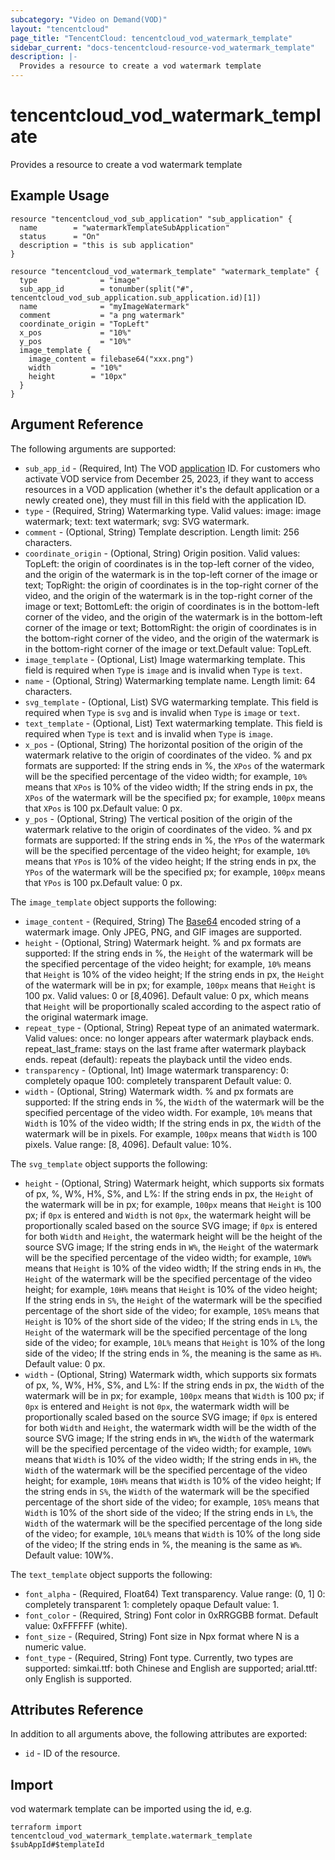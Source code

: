 ```yaml
---
subcategory: "Video on Demand(VOD)"
layout: "tencentcloud"
page_title: "TencentCloud: tencentcloud_vod_watermark_template"
sidebar_current: "docs-tencentcloud-resource-vod_watermark_template"
description: |-
  Provides a resource to create a vod watermark template
---
```


# tencentcloud_vod_watermark_template

Provides a resource to create a vod watermark template

## Example Usage

```hcl
resource "tencentcloud_vod_sub_application" "sub_application" {
  name        = "watermarkTemplateSubApplication"
  status      = "On"
  description = "this is sub application"
}

resource "tencentcloud_vod_watermark_template" "watermark_template" {
  type              = "image"
  sub_app_id        = tonumber(split("#", tencentcloud_vod_sub_application.sub_application.id)[1])
  name              = "myImageWatermark"
  comment           = "a png watermark"
  coordinate_origin = "TopLeft"
  x_pos             = "10%"
  y_pos             = "10%"
  image_template {
    image_content = filebase64("xxx.png")
    width         = "10%"
    height        = "10px"
  }
}
```

## Argument Reference

The following arguments are supported:

* `sub_app_id` - (Required, Int) The VOD [application](https://intl.cloud.tencent.com/document/product/266/14574) ID. For customers who activate VOD service from December 25, 2023, if they want to access resources in a VOD application (whether it's the default application or a newly created one), they must fill in this field with the application ID.
* `type` - (Required, String) Watermarking type. Valid values: image: image watermark; text: text watermark; svg: SVG watermark.
* `comment` - (Optional, String) Template description. Length limit: 256 characters.
* `coordinate_origin` - (Optional, String) Origin position. Valid values: TopLeft: the origin of coordinates is in the top-left corner of the video, and the origin of the watermark is in the top-left corner of the image or text; TopRight: the origin of coordinates is in the top-right corner of the video, and the origin of the watermark is in the top-right corner of the image or text; BottomLeft: the origin of coordinates is in the bottom-left corner of the video, and the origin of the watermark is in the bottom-left corner of the image or text; BottomRight: the origin of coordinates is in the bottom-right corner of the video, and the origin of the watermark is in the bottom-right corner of the image or text.Default value: TopLeft.
* `image_template` - (Optional, List) Image watermarking template. This field is required when `Type` is `image` and is invalid when `Type` is `text`.
* `name` - (Optional, String) Watermarking template name. Length limit: 64 characters.
* `svg_template` - (Optional, List) SVG watermarking template. This field is required when `Type` is `svg` and is invalid when `Type` is `image` or `text`.
* `text_template` - (Optional, List) Text watermarking template. This field is required when `Type` is `text` and is invalid when `Type` is `image`.
* `x_pos` - (Optional, String) The horizontal position of the origin of the watermark relative to the origin of coordinates of the video. % and px formats are supported: If the string ends in %, the `XPos` of the watermark will be the specified percentage of the video width; for example, `10%` means that `XPos` is 10% of the video width; If the string ends in px, the `XPos` of the watermark will be the specified px; for example, `100px` means that `XPos` is 100 px.Default value: 0 px.
* `y_pos` - (Optional, String) The vertical position of the origin of the watermark relative to the origin of coordinates of the video. % and px formats are supported: If the string ends in %, the `YPos` of the watermark will be the specified percentage of the video height; for example, `10%` means that `YPos` is 10% of the video height; If the string ends in px, the `YPos` of the watermark will be the specified px; for example, `100px` means that `YPos` is 100 px.Default value: 0 px.

The `image_template` object supports the following:

* `image_content` - (Required, String) The [Base64](https://tools.ietf.org/html/rfc4648) encoded string of a watermark image. Only JPEG, PNG, and GIF images are supported.
* `height` - (Optional, String) Watermark height. % and px formats are supported: If the string ends in %, the `Height` of the watermark will be the specified percentage of the video height; for example, `10%` means that `Height` is 10% of the video height;  If the string ends in px, the `Height` of the watermark will be in px; for example, `100px` means that `Height` is 100 px. Valid values: 0 or [8,4096]. Default value: 0 px, which means that `Height` will be proportionally scaled according to the aspect ratio of the original watermark image.
* `repeat_type` - (Optional, String) Repeat type of an animated watermark. Valid values: once: no longer appears after watermark playback ends.  repeat_last_frame: stays on the last frame after watermark playback ends.  repeat (default): repeats the playback until the video ends.
* `transparency` - (Optional, Int) Image watermark transparency: 0: completely opaque  100: completely transparent Default value: 0.
* `width` - (Optional, String) Watermark width. % and px formats are supported: If the string ends in %, the `Width` of the watermark will be the specified percentage of the video width. For example, `10%` means that `Width` is 10% of the video width;  If the string ends in px, the `Width` of the watermark will be in pixels. For example, `100px` means that `Width` is 100 pixels. Value range: [8, 4096]. Default value: 10%.

The `svg_template` object supports the following:

* `height` - (Optional, String) Watermark height, which supports six formats of px, %, W%, H%, S%, and L%: If the string ends in px, the `Height` of the watermark will be in px; for example, `100px` means that `Height` is 100 px; if `0px` is entered and `Width` is not `0px`, the watermark height will be proportionally scaled based on the source SVG image; if `0px` is entered for both `Width` and `Height`, the watermark height will be the height of the source SVG image;  If the string ends in `W%`, the `Height` of the watermark will be the specified percentage of the video width; for example, `10W%` means that `Height` is 10% of the video width;  If the string ends in `H%`, the `Height` of the watermark will be the specified percentage of the video height; for example, `10H%` means that `Height` is 10% of the video height;  If the string ends in `S%`, the `Height` of the watermark will be the specified percentage of the short side of the video; for example, `10S%` means that `Height` is 10% of the short side of the video;  If the string ends in `L%`, the `Height` of the watermark will be the specified percentage of the long side of the video; for example, `10L%` means that `Height` is 10% of the long side of the video;  If the string ends in %, the meaning is the same as `H%`. Default value: 0 px.
* `width` - (Optional, String) Watermark width, which supports six formats of px, %, W%, H%, S%, and L%: If the string ends in px, the `Width` of the watermark will be in px; for example, `100px` means that `Width` is 100 px; if `0px` is entered and `Height` is not `0px`, the watermark width will be proportionally scaled based on the source SVG image; if `0px` is entered for both `Width` and `Height`, the watermark width will be the width of the source SVG image;  If the string ends in `W%`, the `Width` of the watermark will be the specified percentage of the video width; for example, `10W%` means that `Width` is 10% of the video width;  If the string ends in `H%`, the `Width` of the watermark will be the specified percentage of the video height; for example, `10H%` means that `Width` is 10% of the video height;  If the string ends in `S%`, the `Width` of the watermark will be the specified percentage of the short side of the video; for example, `10S%` means that `Width` is 10% of the short side of the video;  If the string ends in `L%`, the `Width` of the watermark will be the specified percentage of the long side of the video; for example, `10L%` means that `Width` is 10% of the long side of the video;  If the string ends in %, the meaning is the same as `W%`. Default value: 10W%.

The `text_template` object supports the following:

* `font_alpha` - (Required, Float64) Text transparency. Value range: (0, 1] 0: completely transparent  1: completely opaque Default value: 1.
* `font_color` - (Required, String) Font color in 0xRRGGBB format. Default value: 0xFFFFFF (white).
* `font_size` - (Required, String) Font size in Npx format where N is a numeric value.
* `font_type` - (Required, String) Font type. Currently, two types are supported: simkai.ttf: both Chinese and English are supported;  arial.ttf: only English is supported.

## Attributes Reference

In addition to all arguments above, the following attributes are exported:

* `id` - ID of the resource.




## Import

vod watermark template can be imported using the id, e.g.

```
terraform import tencentcloud_vod_watermark_template.watermark_template $subAppId#$templateId
```

